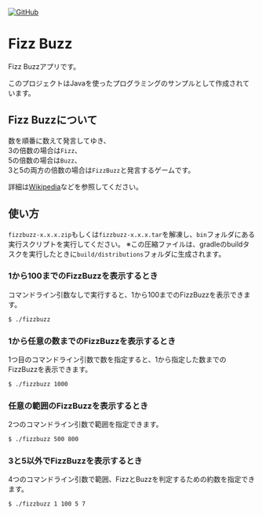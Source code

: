 [![GitHub](https://img.shields.io/badge/GitHub-FizzBuzz-brightgreen.svg?logo=GitHub)](https://github.com/mazeneko/fizz-buzz)

# Fizz Buzz

Fizz Buzzアプリです。

このプロジェクトはJavaを使ったプログラミングのサンプルとして作成されています。

## Fizz Buzzについて

数を順番に数えて発言してゆき、  
3の倍数の場合は`Fizz`、  
5の倍数の場合は`Buzz`、  
3と5の両方の倍数の場合は`FizzBuzz`と発言するゲームです。

詳細は[Wikipedia](https://ja.wikipedia.org/wiki/Fizz_Buzz)などを参照してください。

## 使い方

`fizzbuzz-x.x.x.zip`もしくは`fizzbuzz-x.x.x.tar`を解凍し、`bin`フォルダにある実行スクリプトを実行してください。
※この圧縮ファイルは、gradleのbuildタスクを実行したときに`build/distributions`フォルダに生成されます。

### 1から100までのFizzBuzzを表示するとき

コマンドライン引数なしで実行すると、1から100までのFizzBuzzを表示できます。

```bash
$ ./fizzbuzz
```

### 1から任意の数までのFizzBuzzを表示するとき

1つ目のコマンドライン引数で数を指定すると、1から指定した数までのFizzBuzzを表示できます。

```bash
$ ./fizzbuzz 1000
```

### 任意の範囲のFizzBuzzを表示するとき

2つのコマンドライン引数で範囲を指定できます。

```bash
$ ./fizzbuzz 500 800
```

### 3と5以外でFizzBuzzを表示するとき

4つのコマンドライン引数で範囲、FizzとBuzzを判定するための約数を指定できます。

```bash
$ ./fizzbuzz 1 100 5 7
```